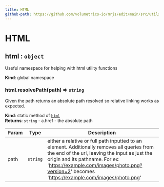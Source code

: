 ```yaml
---
title: HTML
github-path: https://github.com/volumetrics-io/mrjs/edit/main/src/utils/HTML.js
---
```

# HTML

<a name="html"></a>

## html : <code>object</code>
Useful namespace for helping with html utility functions

**Kind**: global namespace  
<a name="html.resolvePath"></a>

### html.resolvePath(path) ⇒ <code>string</code>
Given the path returns an absolute path resolved so relative linking works as expected.

**Kind**: static method of [<code>html</code>](#html)  
**Returns**: <code>string</code> - a.href - the absolute path  

| Param | Type | Description |
| --- | --- | --- |
| path | <code>string</code> | either a relative or full path inputted to an element. Additionally removes all queries from the end of the url, leaving the input as just the origin and its pathname. For ex: 'https://example.com/images/photo.png?version=2' becomes 'https://example.com/images/photo.png' |

